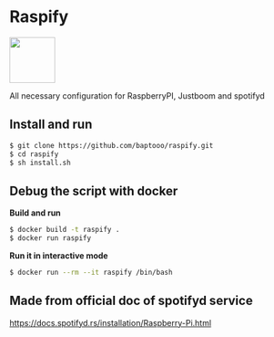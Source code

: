 # Raspify

<img src="https://upload.wikimedia.org/wikipedia/fr/thumb/3/3b/Raspberry_Pi_logo.svg/1200px-Raspberry_Pi_logo.svg.png" width="80" />

All necessary configuration for RaspberryPI, Justboom and spotifyd

## Install and run

```sh
$ git clone https://github.com/baptooo/raspify.git
$ cd raspify
$ sh install.sh
```

## Debug the script with docker

**Build and run**

```sh
$ docker build -t raspify .
$ docker run raspify
```

**Run it in interactive mode**

```sh
$ docker run --rm --it raspify /bin/bash
```

## Made from official doc of spotifyd service

https://docs.spotifyd.rs/installation/Raspberry-Pi.html

